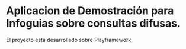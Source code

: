 Aplicacion de Demostración para Infoguias sobre consultas difusas.
=====================================

El proyecto está desarrollado sobre Playframework.

